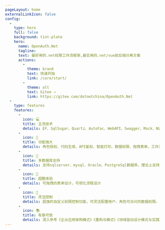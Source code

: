 ```yaml
---
pageLayout: home
externalLinkIcon: false
config:
  -
    type: hero
    full: false
    background: tint-plate
    hero:
      name: OpenAuth.Net
      tagline: 
      text: 最好用的.net权限工作流框架,最实用的.net/vue前后端分离方案
      actions:
        -
          theme: brand
          text: 快速开始
          link: /core/start/
        -
          theme: alt
          text: Gitee →
          link: https://gitee.com/dotnetchina/OpenAuth.Net
  -
    type: features
    features:
      -
        icon: 💻
        title: 主流技术
        details: EF、SqlSugar、Quartz、AutoFac、WebAPI、Swagger、Mock、NUnit、IdentityServer4、VUE2、VUE3、Element-ui、Element-plus
      -
        icon: 🚀
        title: 功能强大
        details: 角色授权、代码生成、API鉴权、智能打印、数据权限、拖拽表单、工作流引擎、定时任务、多租户、动态API
      -
        icon: 💾
        title: 多数据库支持
        details: 支持sqlserver、mysql、Oracle、PostgreSql数据库，理论上支持所有数据库
      -
        icon: 🎨
        title: 超酷体验
        details: 可拖拽的表单设计，可视化流程设计
      -
        icon: 🔌
        title: 灵活控制
        details: 超强的自定义权限控制功能，可灵活配置用户、角色可访问的数据权限。
      -
        icon: 📚
        title: 有章可依
        details: 深入参考《企业应用架构模式》《重构与模式》《领域驱动设计模式与实践》等巨著完成每一行代码编写
---
```

